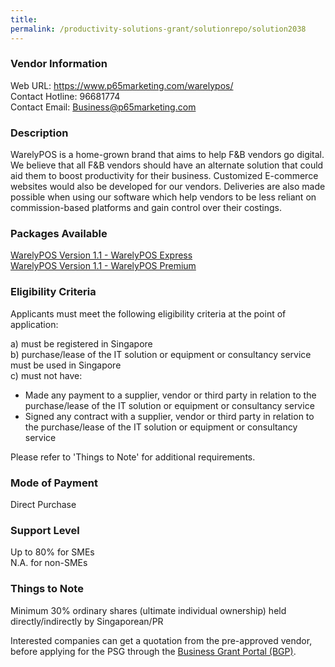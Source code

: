 ```yaml
---
title: 
permalink: /productivity-solutions-grant/solutionrepo/solution2038
---
```


### Vendor Information
Web URL: https://www.p65marketing.com/warelypos/ <br>Contact Hotline: 96681774 <br>Contact Email: Business@p65marketing.com <br>

### Description

WarelyPOS is a home-grown brand that aims to help F&B vendors go digital. We believe that all F&B vendors should have an alternate solution that could aid them to boost productivity for their business. Customized E-commerce websites would also be developed for our vendors. Deliveries are also made possible when using our software which help vendors to be less reliant on commission-based platforms and gain control over their costings.

### Packages Available

<a href='https://www.gobusiness.gov.sg/images/psg/Plus65Marketing20200771_Desensitised_Annex_3_Part_1.pdf' target='_blank'>WarelyPOS Version 1.1 - WarelyPOS Express</a><br/>
<a href='https://www.gobusiness.gov.sg/images/psg/Plus65Marketing20200771_Desensitised_Annex_3_Part_2.pdf' target='_blank'>WarelyPOS Version 1.1 - WarelyPOS Premium</a><br/>

### Eligibility Criteria

Applicants must meet the following eligibility criteria at the point of application:

a) must be registered in Singapore <br>
b) purchase/lease of the IT solution or equipment or consultancy service must be used in Singapore <br>
c) must not have:
- Made any payment to a supplier, vendor or third party in relation to the purchase/lease of the IT solution or equipment or consultancy service
- Signed any contract with a supplier, vendor or third party in relation to the purchase/lease of the IT solution or equipment or consultancy service

Please refer to 'Things to Note' for additional requirements.

### Mode of Payment
Direct Purchase

### Support Level
Up to 80% for SMEs <br>
N.A. for non-SMEs

### Things to Note
Minimum 30% ordinary shares (ultimate individual ownership) held directly/indirectly by Singaporean/PR

Interested companies can get a quotation from the pre-approved vendor, before applying for the PSG through the <a target='_blank' href='https://www.businessgrants.gov.sg/'>Business Grant Portal (BGP)</a>.
